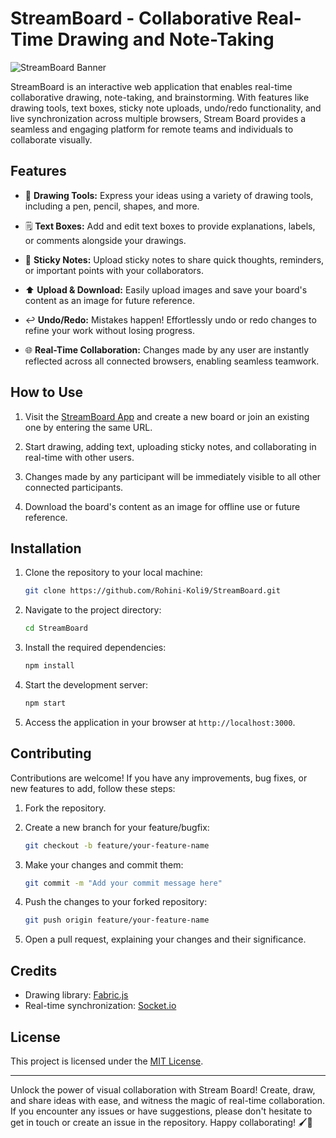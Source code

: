 # StreamBoard - Collaborative Real-Time Drawing and Note-Taking

![StreamBoard Banner](banner.png)

StreamBoard is an interactive web application that enables real-time collaborative drawing, note-taking, and brainstorming. With features like drawing tools, text boxes, sticky note uploads, undo/redo functionality, and live synchronization across multiple browsers, Stream Board provides a seamless and engaging platform for remote teams and individuals to collaborate visually.

## Features

- 🎨 **Drawing Tools:** Express your ideas using a variety of drawing tools, including a pen, pencil, shapes, and more.

- 🗒️ **Text Boxes:** Add and edit text boxes to provide explanations, labels, or comments alongside your drawings.

- 📌 **Sticky Notes:** Upload sticky notes to share quick thoughts, reminders, or important points with your collaborators.

- ⬆️ **Upload & Download:** Easily upload images and save your board's content as an image for future reference.

- ↩️ **Undo/Redo:** Mistakes happen! Effortlessly undo or redo changes to refine your work without losing progress.

- 🌐 **Real-Time Collaboration:** Changes made by any user are instantly reflected across all connected browsers, enabling seamless teamwork.

## How to Use

1. Visit the [StreamBoard App](https://your-app-link-here) and create a new board or join an existing one by entering the same URL.

2. Start drawing, adding text, uploading sticky notes, and collaborating in real-time with other users.

3. Changes made by any participant will be immediately visible to all other connected participants.

4. Download the board's content as an image for offline use or future reference.

## Installation

1. Clone the repository to your local machine:

   ```bash
   git clone https://github.com/Rohini-Koli9/StreamBoard.git
   ```

2. Navigate to the project directory:

   ```bash
   cd StreamBoard
   ```

3. Install the required dependencies:

   ```bash
   npm install
   ```

4. Start the development server:

   ```bash
   npm start
   ```

5. Access the application in your browser at `http://localhost:3000`.

## Contributing

Contributions are welcome! If you have any improvements, bug fixes, or new features to add, follow these steps:

1. Fork the repository.

2. Create a new branch for your feature/bugfix:

   ```bash
   git checkout -b feature/your-feature-name
   ```

3. Make your changes and commit them:

   ```bash
   git commit -m "Add your commit message here"
   ```

4. Push the changes to your forked repository:

   ```bash
   git push origin feature/your-feature-name
   ```

5. Open a pull request, explaining your changes and their significance.

## Credits

- Drawing library: [Fabric.js](https://example.com/fabric-js)
- Real-time synchronization: [Socket.io](https://example.com/socket-io)

## License

This project is licensed under the [MIT License](LICENSE).

---

Unlock the power of visual collaboration with Stream Board! Create, draw, and share ideas with ease, and witness the magic of real-time collaboration. If you encounter any issues or have suggestions, please don't hesitate to get in touch or create an issue in the repository. Happy collaborating! 🖌️📝
